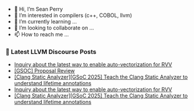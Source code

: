 - 👋 Hi, I’m Sean Perry
- 👀 I’m interested in compilers (c++, COBOL, llvm)
- 🌱 I’m currently learning ...
- 💞️ I’m looking to collaborate on ...
- 📫 How to reach me ...

<!---
s66perry/s66perry is a ✨ special ✨ repository because its `README.md` (this file) appears on your GitHub profile.
You can click the Preview link to take a look at your changes.
--->
### 📕 Latest LLVM Discourse Posts

<!-- DISCOURSE-LLVM:START -->
- [Inquiry about the latest way to enable auto-vectorization for RVV](https://discourse.llvm.org/t/inquiry-about-the-latest-way-to-enable-auto-vectorization-for-rvv/85688#post_3)
- [[GSOC] Proposal Review](https://discourse.llvm.org/t/gsoc-proposal-review/85681#post_3)
- [[Clang Static Analyzer][GSoC 2025] Teach the Clang Static Analyzer to understand lifetime annotations](https://discourse.llvm.org/t/clang-static-analyzer-gsoc-2025-teach-the-clang-static-analyzer-to-understand-lifetime-annotations/84487?page=2#post_22)
- [Inquiry about the latest way to enable auto-vectorization for RVV](https://discourse.llvm.org/t/inquiry-about-the-latest-way-to-enable-auto-vectorization-for-rvv/85688#post_2)
- [[Clang Static Analyzer][GSoC 2025] Teach the Clang Static Analyzer to understand lifetime annotations](https://discourse.llvm.org/t/clang-static-analyzer-gsoc-2025-teach-the-clang-static-analyzer-to-understand-lifetime-annotations/84487?page=2#post_21)
<!-- DISCOURSE-LLVM:END -->
